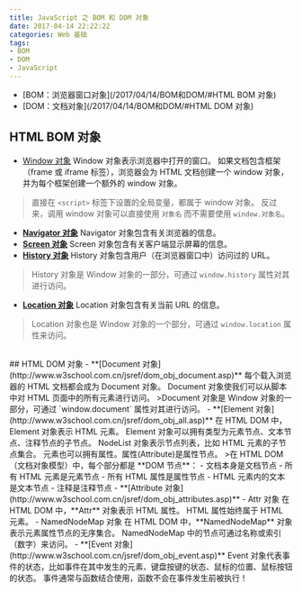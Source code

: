 ```yaml
---
title: JavaScript 之 BOM 和 DOM 对象
date: 2017-04-14 22:22:22
categories: Web 基础
tags: 
- BOM
- DOM
- JavaScript
---
```


- [BOM：浏览器窗口对象](/2017/04/14/BOM和DOM/#HTML BOM 对象)
- [DOM：文档对象](/2017/04/14/BOM和DOM/#HTML DOM 对象)

<!--more-->

## HTML BOM 对象
- [Window 对象](http://www.w3school.com.cn/jsref/dom_obj_window.asp)
Window 对象表示浏览器中打开的窗口。
如果文档包含框架（frame 或 iframe 标签），浏览器会为 HTML 文档创建一个 window 对象，并为每个框架创建一个额外的 window 对象。
>直接在 `<script>` 标签下设置的全局变量，都属于 window 对象。
>反过来，调用 window 对象可以直接使用 `对象名` 而不需要使用 `window.对象名`。
- **[Navigator 对象](http://www.w3school.com.cn/jsref/dom_obj_navigator.asp)**
Navigator 对象包含有关浏览器的信息。
- **[Screen 对象](http://www.w3school.com.cn/jsref/dom_obj_screen.asp)**
Screen 对象包含有关客户端显示屏幕的信息。
- **[History 对象](http://www.w3school.com.cn/jsref/dom_obj_history.asp)**
History 对象包含用户（在浏览器窗口中）访问过的 URL。
>History 对象是 Window 对象的一部分，可通过 `window.history` 属性对其进行访问。
- **[Location 对象](http://www.w3school.com.cn/jsref/dom_obj_location.asp)**
Location 对象包含有关当前 URL 的信息。
>Location 对象也是 Window 对象的一个部分，可通过 `window.location` 属性来访问。

<br/>
## HTML DOM 对象
- **[Document 对象](http://www.w3school.com.cn/jsref/dom_obj_document.asp)**
每个载入浏览器的 HTML 文档都会成为 Document 对象。
Document 对象使我们可以从脚本中对 HTML 页面中的所有元素进行访问。
>Document 对象是 Window 对象的一部分，可通过 `window.document` 属性对其进行访问。
- **[Element 对象](http://www.w3school.com.cn/jsref/dom_obj_all.asp)**
在 HTML DOM 中，Element 对象表示 HTML 元素。
Element 对象可以拥有类型为元素节点、文本节点、注释节点的子节点。
NodeList 对象表示节点列表，比如 HTML 元素的子节点集合。
元素也可以拥有属性。属性(Attribute)是属性节点。
>在 HTML DOM （文档对象模型）中，每个部分都是 **DOM 节点**：
	- 文档本身是文档节点
	- 所有 HTML 元素是元素节点
	- 所有 HTML 属性是属性节点
	- HTML 元素内的文本是文本节点
	- 注释是注释节点
- **[Attribute 对象](http://www.w3school.com.cn/jsref/dom_obj_attributes.asp)**
	- Attr 对象
	在 HTML DOM 中，**Attr** 对象表示 HTML 属性。
	HTML 属性始终属于 HTML 元素。
	- NamedNodeMap 对象
	在 HTML DOM 中，**NamedNodeMap** 对象表示元素属性节点的无序集合。
	NamedNodeMap 中的节点可通过名称或索引（数字）来访问。
- **[Event 对象](http://www.w3school.com.cn/jsref/dom_obj_event.asp)**
Event 对象代表事件的状态，比如事件在其中发生的元素、键盘按键的状态、鼠标的位置、鼠标按钮的状态。
事件通常与函数结合使用，函数不会在事件发生前被执行！